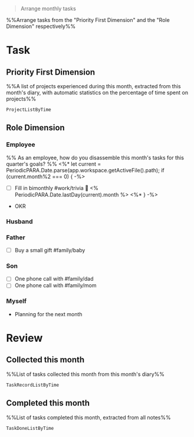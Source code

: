 > Arrange monthly tasks

%%Arrange tasks from the "Priority First Dimension" and the "Role Dimension" respectively%%

# Task

## Priority First Dimension
%%A list of projects experienced during this month, extracted from this month's diary, with automatic statistics on the percentage of time spent on projects%%
```LifeOS
ProjectListByTime
```

## Role Dimension
### Employee
%% As an employee, how do you disassemble this month's tasks for this quarter's goals? %%
<%* let current = PeriodicPARA.Date.parse(app.workspace.getActiveFile().path); if (current.month%2 === 0) { -%>
- [ ] Fill in bimonthly #work/trivia 📅 <% PeriodicPARA.Date.lastDay(current).month %>
<%* } -%>
- OKR
### Husband
### Father
- [ ] Buy a small gift #family/baby 
### Son
- [ ] One phone call with #family/dad
- [ ] One phone call with #family/mom
### Myself
- Planning for the next month

# Review
## Collected this month
%%List of tasks collected this month from this month's diary%%
```LifeOS
TaskRecordListByTime
```

## Completed this month
%%List of tasks completed this month, extracted from all notes%%
```LifeOS
TaskDoneListByTime
```
